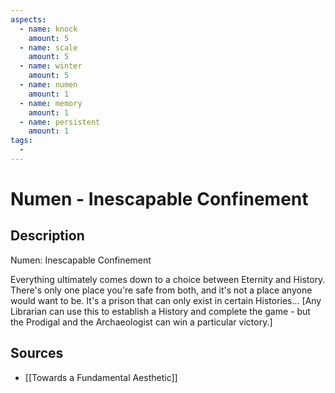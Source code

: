 ```yaml
---
aspects: 
  - name: knock
    amount: 5
  - name: scale
    amount: 5
  - name: winter
    amount: 5
  - name: numen
    amount: 1
  - name: memory
    amount: 1
  - name: persistent
    amount: 1
tags:
  - 
---
```


# Numen - Inescapable Confinement

## Description
Numen: Inescapable Confinement

Everything ultimately comes down to a choice between Eternity and History. There's only one place you're safe from both, and it's not a place anyone would want to be. It's a prison that can only exist in certain Histories...  [Any Librarian can use this to establish a History and complete the game - but the Prodigal and the Archaeologist  can win a particular victory.]
## Sources
- [[Towards a Fundamental Aesthetic]]